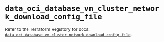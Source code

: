 # `data_oci_database_vm_cluster_network_download_config_file`

Refer to the Terraform Registory for docs: [`data_oci_database_vm_cluster_network_download_config_file`](https://registry.terraform.io/providers/oracle/oci/6.18.0/docs/data-sources/database_vm_cluster_network_download_config_file).
